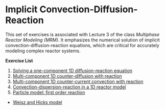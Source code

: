 # Implicit Convection-Diffusion-Reaction

This set of exercises is associated with Lecture 3 of the class *Multiphase Reactor Modeling (MRM)*. It emphasizes the numerical solution of implicit convection-diffusion-reaction equations, which are critical for accurately modeling complex reactor systems.

**Exercise List**

1. [Solving a one-component 1D diffusion-reaction equation](solving-a-one-component-1d-diffusion-reaction-equation)
2. [Multi-component 1D counter-diffusion with reaction](multi-component-1d-counter-diffusion-with-reaction)
3. [Multi-component 1D counter-current convection with reaction](multi-component-1d-counter-current-convection-with-reaction)
4. [Convection-dispersion-reaction in a 1D reactor model](convection-dispersion-reaction-in-a-1d-reactor-model)
5. [Particle model: first order reaction](particle-model-first-order-reaction)
- [Weisz and Hicks model](weisz-and-hicks-model)
